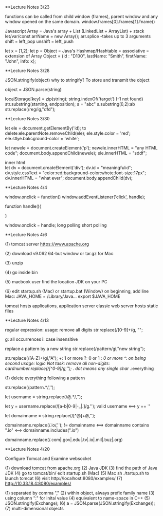 **Lecture Notes 3/23

functions can be called from child window (frames), parent window and any window opened on the same domain. 
window.frames[0].frames[1].fname()

Javascript Array = Java's array + List (LinkedList + ArrayList) + stack 
let/var/const arrName = new Array(); 
arr.splice -takes up to 3 arguments
shift = left_pop
unshift = left_push

let x = [1,2];
let p =
Object = Java's Hashmap/Hashtable = associative = extension of Array
Object = {id : "D100", lastName: "Smith", firstName: "John", info: x};

**Lecture Notes 3/28

JSON.stringify(object)
why to stringify? To store and transmit the object

object = JSON.parse(string)

localStorage[key] = zip(string);
string.indexOf('target') (-1 not found)
str.substring(starting, endposition);
s = "abc"
s.substring(0,2):ab
str.replace(/reg/ig,"dfd");

**Lecture Notes 3/30

let ele = document.getElementBy('id);
to delete:ele.parentNote.removeChild(ele);
ele.style.color = 'red';
ele.stlye.bakcground-color = 'white';

let newele =
document.createElement('p');
newele.innerHTML = "any HTML code";
document.body.appendChild(newele);
ele.innerHTML = "sddf";
<div attribute1 = value> inner html </div>
let dv =
document.createElement('div');
dv.id = "meaningfulid";
dv.style.cssText = "color:red;background-color:whote;font-size:17px";
dv.innerHTML = "what ever";
document.body.appendChild(dv);


**Lecture Notes 4/4

window.onclick = function()
window.addEventListener('click', handle);

function handle(){


}

window.onclick = handle;
long polling
short polling

**Lecture Notes 4/6

(1) tomcat server
    https://www.apache.org
    
(2) download v9.062 64-but window or tar.gz for Mac

(3) unzip 

(4) go inside bin 

(5) macbook user find the location JDK on your PC

(6) edit startup.sh (Mac) or startup.bat (Window) on beginning, add line 
Mac: JAVA_HOME = /Library/Java...
export $JAVA_HOME

tomcat hosts applications, application server
classic web server hosts static files





**Lecture Notes 4/13



regular expression: 
usage: remove all digits
str.replace(/[0-9]+/g, "";

g: all occurrences
i: case insensitive

replace a pattern by a new string 
str.replace(/pattern/gi,"new string");

str.replace(/[A-Z]+/gi,"A");
+: 1 or more
?: 0 or 1
*: 0 or more 
^: on being 
second usage: logic Not
task: remove all non-digits:
cardnumber.replace(/[^0-9]/g,'');
. dot means any single char
.*:everything 

(1) delete everything following a pattern

str.replace(/pattern.*/,'');

let username = string.replace(/@.*/,'');

let y = username.replace(/[a-b|0-9|\-\_|\.]/g.'');
valid username <==> y == ''

let domainname = string.replace(/[^@]+@,'');

domainname.replace(/\.io/,''); != domainname <==> domainname contains ".io" <==> domainname.includes(".io")

domainname.replace(/\.com|.gov|.edu|.tv|.io|.mil|.buz|.org)




**Lecture Notes 4/20




Configure Tomcat and Examine websocket

(1) download tomcat from apache.org
(2) Java JDK
(3) find the path of Java JDK
(4) go to tomcat/bin/
    edit startup.sh (Mac)
(5) Mac sh ./tartup.sh to launch tomcat
(6) visit http://localhost:8080/examples/
(7) http://10.33.18.4:8080/examples/

(1) separated by comma "," 
(2) within object, always prefix family name
(3) using column ":" for inital value
(4) equivalent to name-space in C++
(5) JSON.stringify(Exchange);
(6) a = JSON.parse(JSON.stringify(Exchange));
(7) multi-dimensional objects
